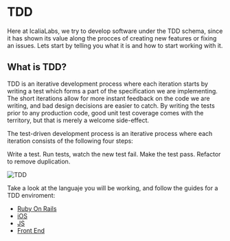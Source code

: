 # TDD

Here at IcaliaLabs, we try to develop software under the TDD schema, since it has shown its value along the procces of creating new features or fixing an issues. Lets start by telling you what it is and how to start working with it.

## What is TDD?

TDD is an iterative development process where each iteration starts by writing a test which forms a part of the specification we are implementing. The short iterations allow for more instant feedback on the code we are writing, and bad design decisions are easier to catch. By writing the tests prior to any production code, good unit test coverage comes with the territory, but that is merely a welcome side-effect.

The test-driven development process is an iterative process where each iteration consists of the following four steps:

Write a test.
Run tests, watch the new test fail.
Make the test pass.
Refactor to remove duplication.

![TDD](https://leantesting-wp.s3.amazonaws.com/resources/wp-content/uploads/2015/02/tdd-circle-of-life.png)

Take a look at the languaje you will be working, and follow the guides for a TDD enviroment:

* [Ruby On Rails](https://github.com/IcaliaLabs/icalia_guides/tree/master/tdd/RubyOnRails.md)
* [iOS](https://github.com/IcaliaLabs/icalia_guides/tree/master/tdd/iOS.md)
* [JS](https://github.com/IcaliaLabs/icalia_guides/tree/master/tdd/JS.md)
* [Front End](https://github.com/IcaliaLabs/icalia_guides/tree/master/tdd/CSS_JS_HTML.md)
